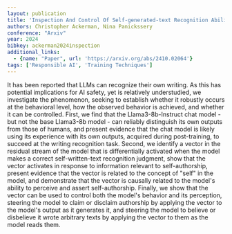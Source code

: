 ```yaml
---
layout: publication
title: 'Inspection And Control Of Self-generated-text Recognition Ability In Llama3-8b-instruct'
authors: Christopher Ackerman, Nina Panickssery
conference: "Arxiv"
year: 2024
bibkey: ackerman2024inspection
additional_links:
  - {name: "Paper", url: 'https://arxiv.org/abs/2410.02064'}
tags: ['Responsible AI', 'Training Techniques']
---
```

It has been reported that LLMs can recognize their own writing. As this has
potential implications for AI safety, yet is relatively understudied, we
investigate the phenomenon, seeking to establish whether it robustly occurs at
the behavioral level, how the observed behavior is achieved, and whether it can
be controlled. First, we find that the Llama3-8b-Instruct chat model - but not
the base Llama3-8b model - can reliably distinguish its own outputs from those
of humans, and present evidence that the chat model is likely using its
experience with its own outputs, acquired during post-training, to succeed at
the writing recognition task. Second, we identify a vector in the residual
stream of the model that is differentially activated when the model makes a
correct self-written-text recognition judgment, show that the vector activates
in response to information relevant to self-authorship, present evidence that
the vector is related to the concept of "self" in the model, and demonstrate
that the vector is causally related to the model's ability to perceive and
assert self-authorship. Finally, we show that the vector can be used to control
both the model's behavior and its perception, steering the model to claim or
disclaim authorship by applying the vector to the model's output as it
generates it, and steering the model to believe or disbelieve it wrote
arbitrary texts by applying the vector to them as the model reads them.
